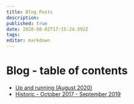 ```yaml
---
title: Blog Posts
description: 
published: true
date: 2020-08-02T17:15:24.592Z
tags: 
editor: markdown
---
```


# Blog - table of contents

* [Up and running (August 2020)](up_and_running)
* [Historic - October 2017 - September 2019](http://intransit.jhbutler.info)